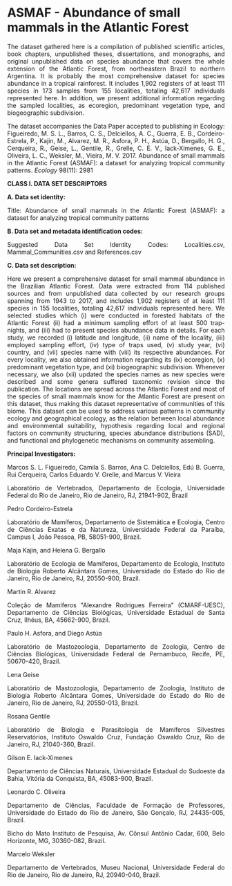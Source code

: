 # ASMAF - Abundance of small mammals in the Atlantic Forest 

<p align="justify">The dataset gathered here is a compilation of published scientific articles, book chapters, unpublished theses, dissertations, and monographs, and original unpublished data on species abundance that covers the whole extension of the Atlantic Forest, from northeastern Brazil to northern Argentina. It is probably the most comprehensive dataset for species abundance in a tropical rainforest. It includes 1,902 registers of at least 111 species in 173 samples from 155 localities, totaling 42,617 individuals represented here. In addition, we present additional information regarding the sampled localities, as ecoregion, predominant vegetation type, and biogeographic subdivision.</p>

<p align="justify">The dataset accompanies the Data Paper accepted to publishing in Ecology:
Figueiredo, M. S. L., Barros, C. S., Delciellos, A. C., Guerra, E. B., Cordeiro-Estrela, P., Kajin, M., Alvarez, M. R., Asfora, P. H., Astúa, D., Bergallo, H. G., Cerqueira, R., Geise, L., Gentile, R., Grelle, C. E. V., Iack-Ximenes, G. E., Oliveira, L. C., Weksler, M., Vieira, M. V. 2017. Abundance of small mammals in the Atlantic Forest (ASMAF): a dataset for analyzing tropical community patterns. <i>Ecology</i> 98(11): 2981</p>

<b>CLASS I. DATA SET DESCRIPTORS</b>



<b>A. Data set identity:</b>
<p align="justify">Title: Abundance of small mammals in the Atlantic Forest (ASMAF): a dataset for analyzing tropical community patterns</p>

<b>B. Data set and metadata identification codes:</b>
<p align="justify">Suggested Data Set Identity Codes: Localities.csv, Mammal_Communities.csv and References.csv</p>

<b>C. Data set description:</b>
<p align="justify">Here we present a comprehensive dataset for small mammal abundance in the Brazilian Atlantic Forest. Data were extracted from 114 published sources and from unpublished data collected by our research groups spanning from 1943 to 2017, and includes 1,902 registers of at least 111 species in 155 localities, totaling 42,617 individuals represented here. We selected studies which (i) were conducted in forested habitats of the Atlantic Forest (ii) had a minimum sampling effort of at least 500 trap-nights, and (iii) had to present species abundance data in details. For each study, we recorded (i) latitude and longitude, (ii) name of the locality, (iii) employed sampling effort, (iv) type of traps used, (v) study year, (vi) country, and (vii) species name with (viii) its respective abundances. For every locality, we also obtained information regarding its (ix) ecoregion, (x) predominant vegetation type, and (xi) biogeographic subdivision. Whenever necessary, we also (xii) updated the species names as new species were described and some genera suffered taxonomic revision since the publication. The locations are spread across the Atlantic Forest and most of the species of small mammals know for the Atlantic Forest are present on this dataset, thus making this dataset representative of communities of this biome. This dataset can be used to address various patterns in community ecology and geographical ecology, as the relation between local abundance and environmental suitability, hypothesis regarding local and regional factors on community structuring, species abundance distributions (SAD), and functional and phylogenetic mechanisms on community assembling.</p>

<b>Principal Investigators:</b>
<p align="justify">Marcos S. L. Figueiredo, Camila S. Barros, Ana C. Delciellos, Edú B. Guerra, Rui Cerqueira, Carlos Eduardo V. Grelle, and Marcus V. Vieira</p>
<p align="justify">Laboratório de Vertebrados, Departamento de Ecologia, Universidade Federal do Rio de Janeiro, Rio de Janeiro, RJ, 21941-902, Brazil</p>


Pedro Cordeiro-Estrela
<p align="justify">Laboratório de Mamíferos, Departamento de Sistemática e Ecologia, Centro de Ciências Exatas e da Natureza, Universidade Federal da Paraíba, Campus I, João Pessoa, PB, 58051-900, Brazil.</p>


Maja Kajin, and Helena G. Bergallo
<p align="justify">Laboratório de Ecologia de Mamíferos, Departamento de Ecologia, Instituto de Biologia Roberto Alcântara Gomes, Universidade do Estado do Rio de Janeiro, Rio de Janeiro, RJ, 20550-900, Brazil.</p>


Martin R. Alvarez
<p align="justify">Coleção de Mamíferos "Alexandre Rodrigues Ferreira" (CMARF-UESC), Departamento de Ciências Biológicas, Universidade Estadual de Santa Cruz, Ilhéus, BA, 45662-900, Brazil.</p>


Paulo H. Asfora, and Diego Astúa
<p align="justify">Laboratório de Mastozoologia, Departamento de Zoologia, Centro de Ciências Biológicas, Universidade Federal de Pernambuco, Recife, PE, 50670-420, Brazil.</p>


Lena Geise
<p align="justify">Laboratório de Mastozoologia, Departamento de Zoologia, Instituto de Biologia Roberto Alcântara Gomes, Universidade do Estado do Rio de Janeiro, Rio de Janeiro, RJ, 20550-013, Brazil.</p>


Rosana Gentile
<p align="justify">Laboratório de Biologia e Parasitologia de Mamíferos Silvestres Reservatórios, Instituto Oswaldo Cruz, Fundação Oswaldo Cruz, Rio de Janeiro, RJ, 21040-360, Brazil.</p>


Gilson E. Iack-Ximenes
<p align="justify">Departamento de Ciências Naturais, Universidade Estadual do Sudoeste da Bahia, Vitória da Conquista, BA, 45083-900, Brazil.</p>


Leonardo C. Oliveira
<p align="justify">Departamento de Ciências, Faculdade de Formação de Professores, Universidade do Estado do Rio de Janeiro, São Gonçalo, RJ, 24435-005, Brazil.</p>
<p align="justify">Bicho do Mato Instituto de Pesquisa, Av. Cônsul Antônio Cadar, 600, Belo Horizonte, MG, 30360-082, Brazil.</p>


Marcelo Weksler
<p align="justify">Departamento de Vertebrados, Museu Nacional, Universidade Federal do Rio de Janeiro, Rio de Janeiro, RJ, 20940-040, Brazil.</p>

